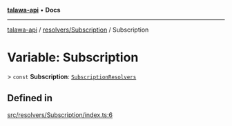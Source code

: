 [**talawa-api**](../../../README.md) • **Docs**

***

[talawa-api](../../../modules.md) / [resolvers/Subscription](../README.md) / Subscription

# Variable: Subscription

\> `const` **Subscription**: [`SubscriptionResolvers`](../../../types/generatedGraphQLTypes/type-aliases/SubscriptionResolvers.md)

## Defined in

[src/resolvers/Subscription/index.ts:6](https://github.com/PalisadoesFoundation/talawa-api/blob/0e711c6a6b57f55ab5776fc9c8edfc5ebc0b3d70/src/resolvers/Subscription/index.ts#L6)
